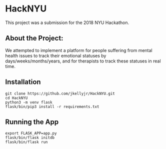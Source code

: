 # HackNYU
This project was a submission for the 2018 NYU Hackathon.

## About the Project:
We attempted to implement a platform for people suffering from mental health issues to track their emotional statuses by days/weeks/months/years, and for therapists to track these statuses in real time.

## Installation
```
git clone https://github.com/jkellyjr/HackNYU.git
cd HackNYU
python3 -m venv flask
flask/bin/pip3 install -r requirements.txt
```


## Running the App
```
export FLASK_APP=app.py
flask/bin/flask initdb
flask/bin/flask run
```
